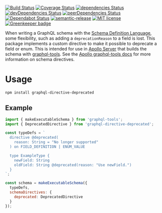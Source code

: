 [![Build Status](https://travis-ci.com/brandondoran/graphql-directive-deprecated.svg?branch=master)](https://travis-ci.com/brandondoran/graphql-directive-deprecated)
[![Coverage Status](https://coveralls.io/repos/github/brandondoran/graphql-directive-deprecated/badge.svg?branch=master)](https://coveralls.io/github/brandondoran/graphql-directive-deprecated?branch=master)
[![dependencies Status](https://david-dm.org/brandondoran/graphql-directive-deprecated/status.svg)](https://david-dm.org/brandondoran/graphql-directive-deprecated)
[![devDependencies Status](https://david-dm.org/brandondoran/graphql-directive-deprecated/dev-status.svg)](https://david-dm.org/brandondoran/graphql-directive-deprecated?type=dev)
[![peerDependencies Status](https://david-dm.org/brandondoran/graphql-directive-deprecated/peer-status.svg)](https://david-dm.org/brandondoran/graphql-directive-deprecated?type=peer)
[![Dependabot Status](https://api.dependabot.com/badges/status?host=github&repo=brandondoran/graphql-directive-deprecated)](https://dependabot.com)
[![semantic-release](https://img.shields.io/badge/%20%20%F0%9F%93%A6%F0%9F%9A%80-semantic--release-e10079.svg)](https://github.com/semantic-release/semantic-release)
[![MIT license](http://img.shields.io/badge/license-MIT-brightgreen.svg)](http://opensource.org/licenses/MIT) [![Greenkeeper badge](https://badges.greenkeeper.io/brandondoran/graphql-directive-deprecated.svg)](https://greenkeeper.io/)

When writing a GraphQL schema with the [Schema Definition Language](https://www.graph.cool/docs/faq/graphql-sdl-schema-definition-language-kr84dktnp0/), some flexibility, such as
adding a `deprecationReason` to a field is lost. This package implements a custom directive
to make it possible to deprecate a field or enum. This is intended for use in [Apollo Server](https://github.com/apollographql/apollo-server) that builds the schema with [graphql-tools](https://github.com/apollographql/graphql-tools). See the [Apollo graphql-tools docs](https://www.apollographql.com/docs/graphql-tools/schema-directives.html) for more information on schema directives.

# Usage

```bash
npm install graphql-directive-deprecated
```

## Example

```javascript
import { makeExecutableSchema } from 'graphql-tools';
import { DeprecatedDirective } from 'graphql-directive-deprecated';

const typeDefs = `
  directive @deprecated(
    reason: String = "No longer supported"
  ) on FIELD_DEFINITION | ENUM_VALUE

  type ExampleType {
    newField: String
    oldField: String @deprecated(reason: "Use newField.")
  }
`;

const schema = makeExecutableSchema({
  typeDefs,
  schemaDirectives: {
    deprecated: DeprecatedDirective
  }
});
```
